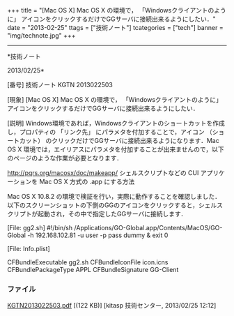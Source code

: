 ﻿+++
title = "[Mac OS X] Mac OS X の環境で， 「Windowsクライアントのように」 アイコンをクリックするだけでGGサーバに接続出来るようにしたい．"
date = "2013-02-25"
ttags = ["技術ノート"]
tcategories = ["tech"]
banner = "img/technote.jpg"
+++

-----------------------------------------------------------------------------------------------------------------------------

*技術ノート

2013/02/25*


[番号]
技術ノート KGTN 2013022503

[現象]
[Mac OS X] Mac OS X の環境で， 「Windowsクライアントのように」
アイコンをクリックするだけでGGサーバに接続出来るようにしたい．

[説明]
Windows環境であれば，Windowsクライアントのショートカットを作成し，プロパティの
「リンク先」 にパラメタを付加することで，アイコン （ショートカット）
のクリックだけでGGサーバに接続出来るようになります．Mac OS X
環境では，エイリアスにパラメタを付加することが出来ませんので，以下のページのような作業が必要となります．

<http://pqrs.org/macosx/doc/makeapp/>
シェルスクリプトなどの CUI アプリケーションを Mac OS X 方式の .app
にする方法

Mac OS X 10.8.2
の環境で検証を行い，実際に動作することを確認しました．以下のスクリーンショットの下側のGGのアイコンをクリックすると，シェルスクリプトが起動され，その中で指定したGGサーバに接続します．

[File: gg2.sh]
#!/bin/sh
/Applications/GO-Global.app/Contents/MacOS/GO-Global -h 192.168.102.81
-u user -p pass dummy &
exit 0

[File: Info.plist]

<!DOCTYPE plist PUBLIC "-//Apple Computer//DTD PLIST 1.0//EN"
"http://www.apple.com/DTDs/PropertyList-1.0.dtd">
<plist version="1.0">
<dict>
<key>CFBundleExecutable</key>
<string>gg2.sh</string>
<key>CFBundleIconFile</key>
<string>icon.icns</string>
<key>CFBundlePackageType</key>
<string>APPL</string>
<key>CFBundleSignature</key>
<string>GG-Client</string>
</dict>
</plist>


### ファイル

 
 


[KGTN2013022503.pdf](http://techreport.kitasp.net/attachments/download/1233/KGTN2013022503.pdf)
 [(122 KB)] [kitasp 技術センター, 2013/02/25
12:12]


 


 


